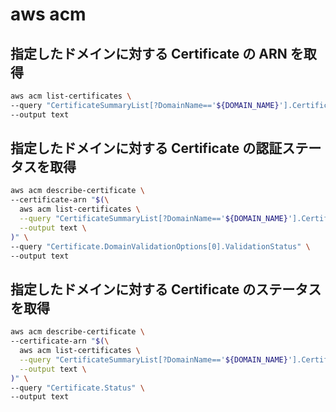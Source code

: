 aws acm
===

## 指定したドメインに対する Certificate の ARN を取得

```bash
aws acm list-certificates \
--query "CertificateSummaryList[?DomainName=='${DOMAIN_NAME}'].CertificateArn" \
--output text
```

## 指定したドメインに対する Certificate の認証ステータスを取得

```bash
aws acm describe-certificate \
--certificate-arn "$(\
  aws acm list-certificates \
  --query "CertificateSummaryList[?DomainName=='${DOMAIN_NAME}'].CertificateArn" \
  --output text \
)" \
--query "Certificate.DomainValidationOptions[0].ValidationStatus" \
--output text
```


## 指定したドメインに対する Certificate のステータスを取得

```bash
aws acm describe-certificate \
--certificate-arn "$(\
  aws acm list-certificates \
  --query "CertificateSummaryList[?DomainName=='${DOMAIN_NAME}'].CertificateArn" \
  --output text \
)" \
--query "Certificate.Status" \
--output text
```